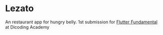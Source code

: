 # Lezato

An restaurant app for hungry belly. 1st submission for [Flutter Fundamental](https://www.dicoding.com/academies/195) at Dicoding Academy 
